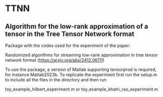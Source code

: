 # TTNN 
## Algorithm for the low-rank approximation of a tensor in the Tree Tensor Network format

Package with the codes used for the experiment of the paper:

Randomized algorithms for streaming low-rank approximation in tree tensor network format (https://arxiv.org/abs/2412.06111)

To use the package, a version of Matlab supporting tensorprod is required, for instance Matlab2023b.
To replicate the experiment first run the setup.m to include all the files in the directory and then run 

toy_example_hilbert_experiment.m   or   toy_example_khatri_rao_experiment.m
